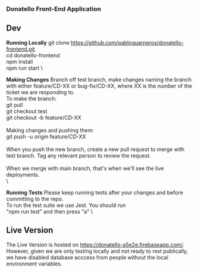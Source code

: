 ### Donatello Front-End Application

## Dev

**Running Locally**
git clone https://github.com/pabloguarneros/donatello-frontend.git \
cd donatello-frontend \
npm install \
npm run start \

**Making Changes**
Branch off test branch, make changes naming the branch with either feature/CD-XX or bug-fix/CD-XX, where XX is the number of the ticket we are responding to.
 \
To make the branch: \
git pull \
git checkout test \
git checkout -b feature/CD-XX \
 \
Making changes and pushing them: \
git push -u origin feature/CD-XX \
 \
When you push the new branch, create a new pull request to merge with test branch. Tag any relevant person to review the request.  \
 \
When we merge with main branch, that's when we'll see the live deployments.  \
 \

**Running Tests**
Please keep running tests after your changes and before committing to the repo. \
To run the test suite we use Jest. You should run \
"npm run test" and then press "a" \

 ## Live Version
The Live Version is hosted on https://donatello-a5e2e.firebaseapp.com/. \
However, given we are only testing locally and not ready to rest publically, we have disabled database acccess from people without the local environment variables.
